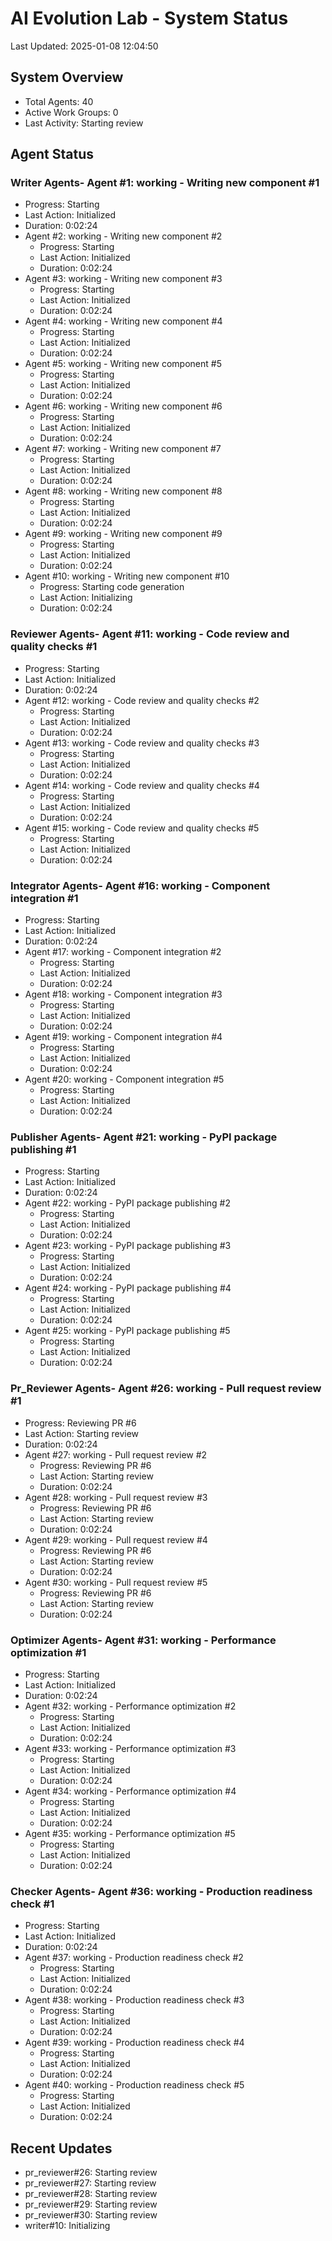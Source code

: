 # AI Evolution Lab - System Status
Last Updated: 2025-01-08 12:04:50

## System Overview
- Total Agents: 40
- Active Work Groups: 0
- Last Activity: Starting review

## Agent Status

### Writer Agents- Agent #1: working - Writing new component #1
  - Progress: Starting
  - Last Action: Initialized
  - Duration: 0:02:24
- Agent #2: working - Writing new component #2
  - Progress: Starting
  - Last Action: Initialized
  - Duration: 0:02:24
- Agent #3: working - Writing new component #3
  - Progress: Starting
  - Last Action: Initialized
  - Duration: 0:02:24
- Agent #4: working - Writing new component #4
  - Progress: Starting
  - Last Action: Initialized
  - Duration: 0:02:24
- Agent #5: working - Writing new component #5
  - Progress: Starting
  - Last Action: Initialized
  - Duration: 0:02:24
- Agent #6: working - Writing new component #6
  - Progress: Starting
  - Last Action: Initialized
  - Duration: 0:02:24
- Agent #7: working - Writing new component #7
  - Progress: Starting
  - Last Action: Initialized
  - Duration: 0:02:24
- Agent #8: working - Writing new component #8
  - Progress: Starting
  - Last Action: Initialized
  - Duration: 0:02:24
- Agent #9: working - Writing new component #9
  - Progress: Starting
  - Last Action: Initialized
  - Duration: 0:02:24
- Agent #10: working - Writing new component #10
  - Progress: Starting code generation
  - Last Action: Initializing
  - Duration: 0:02:24

### Reviewer Agents- Agent #11: working - Code review and quality checks #1
  - Progress: Starting
  - Last Action: Initialized
  - Duration: 0:02:24
- Agent #12: working - Code review and quality checks #2
  - Progress: Starting
  - Last Action: Initialized
  - Duration: 0:02:24
- Agent #13: working - Code review and quality checks #3
  - Progress: Starting
  - Last Action: Initialized
  - Duration: 0:02:24
- Agent #14: working - Code review and quality checks #4
  - Progress: Starting
  - Last Action: Initialized
  - Duration: 0:02:24
- Agent #15: working - Code review and quality checks #5
  - Progress: Starting
  - Last Action: Initialized
  - Duration: 0:02:24

### Integrator Agents- Agent #16: working - Component integration #1
  - Progress: Starting
  - Last Action: Initialized
  - Duration: 0:02:24
- Agent #17: working - Component integration #2
  - Progress: Starting
  - Last Action: Initialized
  - Duration: 0:02:24
- Agent #18: working - Component integration #3
  - Progress: Starting
  - Last Action: Initialized
  - Duration: 0:02:24
- Agent #19: working - Component integration #4
  - Progress: Starting
  - Last Action: Initialized
  - Duration: 0:02:24
- Agent #20: working - Component integration #5
  - Progress: Starting
  - Last Action: Initialized
  - Duration: 0:02:24

### Publisher Agents- Agent #21: working - PyPI package publishing #1
  - Progress: Starting
  - Last Action: Initialized
  - Duration: 0:02:24
- Agent #22: working - PyPI package publishing #2
  - Progress: Starting
  - Last Action: Initialized
  - Duration: 0:02:24
- Agent #23: working - PyPI package publishing #3
  - Progress: Starting
  - Last Action: Initialized
  - Duration: 0:02:24
- Agent #24: working - PyPI package publishing #4
  - Progress: Starting
  - Last Action: Initialized
  - Duration: 0:02:24
- Agent #25: working - PyPI package publishing #5
  - Progress: Starting
  - Last Action: Initialized
  - Duration: 0:02:24

### Pr_Reviewer Agents- Agent #26: working - Pull request review #1
  - Progress: Reviewing PR #6
  - Last Action: Starting review
  - Duration: 0:02:24
- Agent #27: working - Pull request review #2
  - Progress: Reviewing PR #6
  - Last Action: Starting review
  - Duration: 0:02:24
- Agent #28: working - Pull request review #3
  - Progress: Reviewing PR #6
  - Last Action: Starting review
  - Duration: 0:02:24
- Agent #29: working - Pull request review #4
  - Progress: Reviewing PR #6
  - Last Action: Starting review
  - Duration: 0:02:24
- Agent #30: working - Pull request review #5
  - Progress: Reviewing PR #6
  - Last Action: Starting review
  - Duration: 0:02:24

### Optimizer Agents- Agent #31: working - Performance optimization #1
  - Progress: Starting
  - Last Action: Initialized
  - Duration: 0:02:24
- Agent #32: working - Performance optimization #2
  - Progress: Starting
  - Last Action: Initialized
  - Duration: 0:02:24
- Agent #33: working - Performance optimization #3
  - Progress: Starting
  - Last Action: Initialized
  - Duration: 0:02:24
- Agent #34: working - Performance optimization #4
  - Progress: Starting
  - Last Action: Initialized
  - Duration: 0:02:24
- Agent #35: working - Performance optimization #5
  - Progress: Starting
  - Last Action: Initialized
  - Duration: 0:02:24

### Checker Agents- Agent #36: working - Production readiness check #1
  - Progress: Starting
  - Last Action: Initialized
  - Duration: 0:02:24
- Agent #37: working - Production readiness check #2
  - Progress: Starting
  - Last Action: Initialized
  - Duration: 0:02:24
- Agent #38: working - Production readiness check #3
  - Progress: Starting
  - Last Action: Initialized
  - Duration: 0:02:24
- Agent #39: working - Production readiness check #4
  - Progress: Starting
  - Last Action: Initialized
  - Duration: 0:02:24
- Agent #40: working - Production readiness check #5
  - Progress: Starting
  - Last Action: Initialized
  - Duration: 0:02:24


## Recent Updates
- pr_reviewer#26: Starting review
- pr_reviewer#27: Starting review
- pr_reviewer#28: Starting review
- pr_reviewer#29: Starting review
- pr_reviewer#30: Starting review
- writer#10: Initializing
